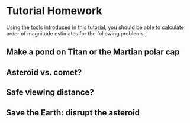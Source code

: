 # Tutorial Homework

Using the tools introduced in this tutorial, you should be able to calculate
order of magnitude estimates for the following problems.

## Make a pond on Titan or the Martian polar cap





## Asteroid vs. comet?



## Safe viewing distance?



## Save the Earth: disrupt the asteroid



